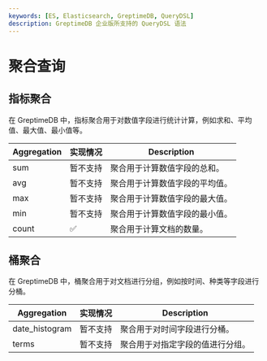 ```yaml
---
keywords: [ES, Elasticsearch, GreptimeDB, QueryDSL]
description: GreptimeDB 企业版所支持的 QueryDSL 语法
---
```


# 聚合查询

## 指标聚合

在 GreptimeDB 中，指标聚合用于对数值字段进行统计计算，例如求和、平均值、最大值、最小值等。

| Aggregation | 实现情况 | Description                    |
| ----------- | -------- | ------------------------------ |
| sum         | 暂不支持 | 聚合用于计算数值字段的总和。   |
| avg         | 暂不支持 | 聚合用于计算数值字段的平均值。 |
| max         | 暂不支持 | 聚合用于计算数值字段的最大值。 |
| min         | 暂不支持 | 聚合用于计算数值字段的最小值。 |
| count       | ✅       | 聚合用于计算文档的数量。       |

## 桶聚合

在 GreptimeDB 中，桶聚合用于对文档进行分组，例如按时间、种类等字段进行分桶。

| Aggregation    | 实现情况 | Description                      |
| -------------- | -------- | -------------------------------- |
| date_histogram | 暂不支持 | 聚合用于对时间字段进行分桶。     |
| terms          | 暂不支持 | 聚合用于对指定字段的值进行分组。 |
